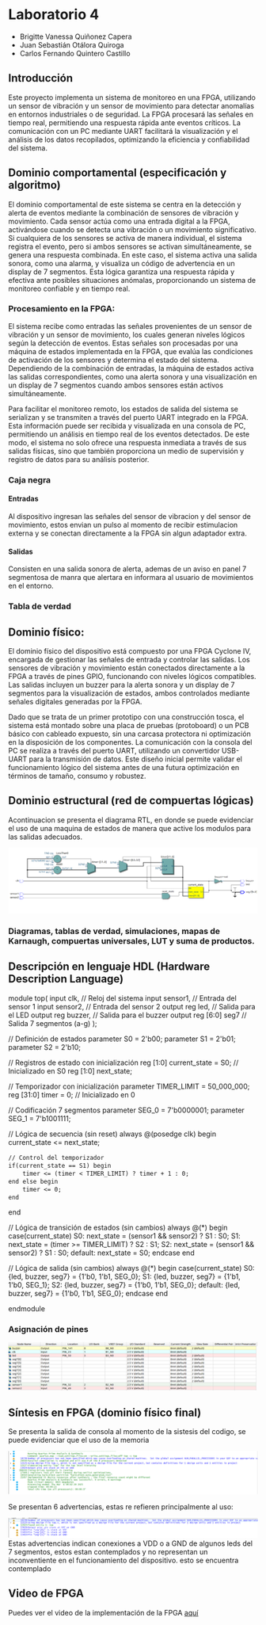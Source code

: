 # Laboratorio 4

- Brigitte Vanessa Quiñonez Capera
- Juan Sebastián Otálora Quiroga
- Carlos Fernando Quintero Castillo

## Introducción

Este proyecto implementa un sistema de monitoreo en una FPGA, utilizando un sensor de vibración y un sensor de movimiento para detectar anomalías en entornos industriales o de seguridad. La FPGA procesará las señales en tiempo real, permitiendo una respuesta rápida ante eventos críticos. La comunicación con un PC mediante UART facilitará la visualización y el análisis de los datos recopilados, optimizando la eficiencia y confiabilidad del sistema.

## Dominio comportamental (especificación y algoritmo)

El dominio comportamental de este sistema se centra en la detección y alerta de eventos mediante la combinación de sensores de vibración y movimiento. Cada sensor actúa como una entrada digital a la FPGA, activándose cuando se detecta una vibración o un movimiento significativo. Si cualquiera de los sensores se activa de manera individual, el sistema registra el evento, pero si ambos sensores se activan simultáneamente, se genera una respuesta combinada. En este caso, el sistema activa una salida sonora, como una alarma, y visualiza un código de advertencia en un display de 7 segmentos. Esta lógica garantiza una respuesta rápida y efectiva ante posibles situaciones anómalas, proporcionando un sistema de monitoreo confiable y en tiempo real.

### Procesamiento en la FPGA:

El sistema recibe como entradas las señales provenientes de un sensor de vibración y un sensor de movimiento, los cuales generan niveles lógicos según la detección de eventos. Estas señales son procesadas por una máquina de estados implementada en la FPGA, que evalúa las condiciones de activación de los sensores y determina el estado del sistema. Dependiendo de la combinación de entradas, la máquina de estados activa las salidas correspondientes, como una alerta sonora y una visualización en un display de 7 segmentos cuando ambos sensores están activos simultáneamente.

Para facilitar el monitoreo remoto, los estados de salida del sistema se serializan y se transmiten a través del puerto UART integrado en la FPGA. Esta información puede ser recibida y visualizada en una consola de PC, permitiendo un análisis en tiempo real de los eventos detectados. De este modo, el sistema no solo ofrece una respuesta inmediata a través de sus salidas físicas, sino que también proporciona un medio de supervisión y registro de datos para su análisis posterior.

### Caja negra



#### Entradas

Al dispositivo ingresan las señales del sensor de vibracion y del sensor de movimiento, estos envian un pulso al momento de recibir estimulacion externa y se conectan directamente a la FPGA sin algun adaptador extra.

#### Salidas

Consisten en una salida sonora de alerta, ademas de un aviso en panel 7 segmentosa de manra que alertara en informara al usuario de movimientos en el entorno.

### Tabla de verdad 


## Dominio físico:

El dominio físico del dispositivo está compuesto por una FPGA Cyclone IV, encargada de gestionar las señales de entrada y controlar las salidas. Los sensores de vibración y movimiento están conectados directamente a la FPGA a través de pines GPIO, funcionando con niveles lógicos compatibles. Las salidas incluyen un buzzer para la alerta sonora y un display de 7 segmentos para la visualización de estados, ambos controlados mediante señales digitales generadas por la FPGA.

Dado que se trata de un primer prototipo con una construcción tosca, el sistema está montado sobre una placa de pruebas (protoboard) o un PCB básico con cableado expuesto, sin una carcasa protectora ni optimización en la disposición de los componentes. La comunicación con la consola del PC se realiza a través del puerto UART, utilizando un convertidor USB-UART para la transmisión de datos. Este diseño inicial permite validar el funcionamiento lógico del sistema antes de una futura optimización en términos de tamaño, consumo y robustez.

## Dominio estructural (red de compuertas lógicas)

Acontinuacion se presenta el diagrama RTL, en donde se puede evidenciar el uso de una maquina de estados de manera que active los modulos para las salidas adecuados.

![caja_negra](imagenes/RTL.png)

### Diagramas, tablas de verdad, simulaciones, mapas de Karnaugh, compuertas universales, LUT y suma de productos.



##  Descripción en lenguaje HDL (Hardware Description Language)

module top(
    input clk,          // Reloj del sistema
    input sensor1,      // Entrada del sensor 1
    input sensor2,      // Entrada del sensor 2
    output reg led,     // Salida para el LED
    output reg buzzer,  // Salida para el buzzer
    output reg [6:0] seg7 // Salida 7 segmentos (a-g)
);

// Definición de estados
parameter S0 = 2'b00;
parameter S1 = 2'b01;
parameter S2 = 2'b10;

// Registros de estado con inicialización
reg [1:0] current_state = S0;  // Inicializado en S0
reg [1:0] next_state;

// Temporizador con inicialización
parameter TIMER_LIMIT = 50_000_000;
reg [31:0] timer = 0;          // Inicializado en 0

// Codificación 7 segmentos
parameter SEG_0 = 7'b0000001;
parameter SEG_1 = 7'b1001111;

// Lógica de secuencia (sin reset)
always @(posedge clk) begin
    current_state <= next_state;
    
    // Control del temporizador
    if(current_state == S1) begin
        timer <= (timer < TIMER_LIMIT) ? timer + 1 : 0;
    end else begin
        timer <= 0;
    end
end

// Lógica de transición de estados (sin cambios)
always @(*) begin
    case(current_state)
        S0: next_state = (sensor1 && sensor2) ? S1 : S0;
        S1: next_state = (timer >= TIMER_LIMIT) ? S2 : S1;
        S2: next_state = (sensor1 && sensor2) ? S1 : S0;
        default: next_state = S0;
    endcase
end

// Lógica de salida (sin cambios)
always @(*) begin
    case(current_state)
        S0: {led, buzzer, seg7} = {1'b0, 1'b1, SEG_0};
        S1: {led, buzzer, seg7} = {1'b1, 1'b0, SEG_1};
        S2: {led, buzzer, seg7} = {1'b0, 1'b1, SEG_0};
        default: {led, buzzer, seg7} = {1'b0, 1'b1, SEG_0};
    endcase
end

endmodule



### Asignación de pines

![pin_planner](imagenes/PIN_PLANNER.png)

## Síntesis en FPGA (dominio físico final)

  Se presenta la salida de consola al momento de la sistesis del codigo, se puede evidenciar que el uso de la memoria 

  ![otputs](imagenes/console_output.png)

  Se presentan 6 advertencias, estas re refieren principalmente al uso:

![caja_negra](imagenes/warnings.png)
Estas advertencias indican conexiones a VDD o a GND de algunos leds del 7 segmentos, estos estan contemplados y no representan un inconventiente en el funcionamiento del dispositivo. esto se encuentra contemplado



## Video de FPGA 

Puedes ver el video de la implementación de la FPGA [aquí](https://www.youtube.com/watch?v=xz67W84lecs)
